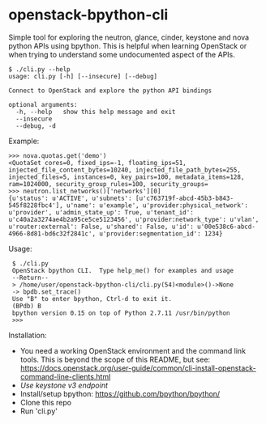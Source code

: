 openstack-bpython-cli
=====================

Simple tool for exploring the neutron, glance, cinder, keystone and nova python APIs using bpython. This is helpful when learning OpenStack or when trying to understand some undocumented aspect of the APIs.

    $ ./cli.py --help
    usage: cli.py [-h] [--insecure] [--debug]
    
    Connect to OpenStack and explore the python API bindings
    
    optional arguments:
      -h, --help   show this help message and exit
      --insecure
      --debug, -d

Example:

    >>> nova.quotas.get('demo')
    <QuotaSet cores=0, fixed_ips=-1, floating_ips=51, injected_file_content_bytes=10240, injected_file_path_bytes=255, injected_files=5, instances=0, key_pairs=100, metadata_items=128, ram=1024000, security_group_rules=100, security_groups=
    >>> neutron.list_networks()['networks'][0]
    {u'status': u'ACTIVE', u'subnets': [u'c763719f-abcd-45b3-b843-545f8228fbc4'], u'name': u'example', u'provider:physical_network': u'provider', u'admin_state_up': True, u'tenant_id': u'c40a2a3274ae4b2a95ce5ce5123456', u'provider:network_type': u'vlan', u'router:external': False, u'shared': False, u'id': u'00e538c6-abcd-4966-8d81-bd6c32f2841c', u'provider:segmentation_id': 1234}

Usage:

     $ ./cli.py
     OpenStack bpython CLI.  Type help_me() for examples and usage
     --Return--
     > /home/user/openstack-bpython-cli/cli.py(54)<module>()->None
     -> bpdb.set_trace()
     Use "B" to enter bpython, Ctrl-d to exit it.
     (BPdb) B
     bpython version 0.15 on top of Python 2.7.11 /usr/bin/python
     >>> 

Installation:

 - You need a working OpenStack environment and the command link tools. This is beyond the scope of this README, but see: https://docs.openstack.org/user-guide/common/cli-install-openstack-command-line-clients.html 
 - *Use keystone v3 endpoint*
 - Install/setup bpython: https://github.com/bpython/bpython/
 - Clone this repo
 - Run 'cli.py'
